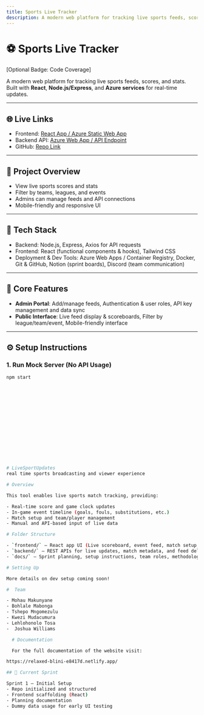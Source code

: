 ```yaml
---
title: Sports Live Tracker
description: A modern web platform for tracking live sports feeds, scores, and stats.
---
```


# ⚽ Sports Live Tracker

[Optional Badge: Code Coverage]

A modern web platform for tracking live sports feeds, scores, and stats. Built with **React**, **Node.js/Express**, and **Azure services** for real-time updates.

---

## 🌐 Live Links
- Frontend: [React App / Azure Static Web App]()
- Backend API: [Azure Web App / API Endpoint]()
- GitHub: [Repo Link](https://github.com/your-repo-link)

---

## 🚀 Project Overview
- View live sports scores and stats
- Filter by teams, leagues, and events
- Admins can manage feeds and API connections
- Mobile-friendly and responsive UI

---

## 🧰 Tech Stack
- Backend: Node.js, Express, Axios for API requests
- Frontend: React (functional components & hooks), Tailwind CSS
- Deployment & Dev Tools: Azure Web Apps / Container Registry, Docker, Git & GitHub, Notion (sprint boards), Discord (team communication)

---

## 🔑 Core Features
- **Admin Portal**: Add/manage feeds, Authentication & user roles, API key management and data sync
- **Public Interface**: Live feed display & scoreboards, Filter by league/team/event, Mobile-friendly interface

---

## ⚙️ Setup Instructions
### 1. Run Mock Server (No API Usage)
```bash
npm start
















# LiveSportUpdates
real time sports broadcasting and viewer experience

# Overview

This tool enables live sports match tracking, providing:

- Real-time score and game clock updates
- In-game event timeline (goals, fouls, substitutions, etc.)
- Match setup and team/player management
- Manual and API-based input of live data

# Folder Structure

- `frontend/` – React app UI (Live scoreboard, event feed, match setup, etc.)
- `backend/` – REST APIs for live updates, match metadata, and feed delivery
- `docs/` – Sprint planning, setup instructions, team roles, methodology

# Setting Up

More details on dev setup coming soon!

#  Team

- Mohau Makunyane  
- Bohlale Mabonga
- Tshepo Mngomezulu
- Kwezi Mudacumura
- Lehlohonolo Tosa
-  Joshua Williams

  # Documentation 

  For the full documentation of the website visit:

https://relaxed-blini-e8417d.netlify.app/

## 📅 Current Sprint

Sprint 1 – Initial Setup  
- Repo initialized and structured  
- Frontend scaffolding (React)  
- Planning documentation  
- Dummy data usage for early UI testing
